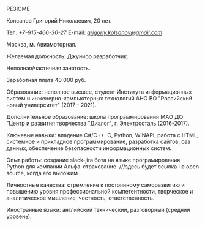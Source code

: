 РЕЗЮМЕ

Колсанов Григорий Николаевич, 20 лет.

Тел. *+7-915-466-30-27*
E-mail: *grigoriy.kolsanov@gmail.com*

Москва, м. Авиамоторная.

Желаемая должность: Джуниор разработчик.

Неполная/частичная занятость.

Заработная плата 40 000 руб.

Образование: неполное высшее, студент Института информационных систем и инженерно-компьютерных технологий АНО ВО "Российский новый университет" (2017 - 2021).

Дополнительное образование: школа программирования МАО ДО "Центр и развития творчества "Диалог", г. Электросталь (2016-2017).

Ключевые навыки: владение C#/С++, C, Python, WINAPI, работа с HTML, системное и прикладное программирование, разработка сайтов, баз данных, обеспечение безопасности информационных систем.

Опыт работы: создание slack-jira бота на языке програмирования Python для компании Альфа-страхование. ///здесь будет ссылка на open source, когда его выложим

Личностные качества: стремление к постоянному саморазвитию и повышению уровня профессиональной компетентности, творческое и аналитическое мышление, честность, ответственность.

Иностранные языки: английский технический,  разговорный (средний уровень).

